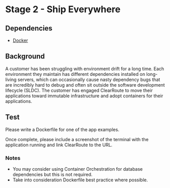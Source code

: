 # Stage 2 - Ship Everywhere

## Dependencies
- [Docker](https://www.docker.com/)

## Background

A customer has been struggling with environment drift for a long time. Each environment they maintain has different dependencies installed on long-living servers, which can occasionally cause nasty dependency bugs that are incredibly hard to debug and often sit outside the software development lifecycle (SLDC).
The customer has engaged ClearRoute to move their applications toward immutable infrastructure and adopt containers for their applications.

## Test
Please write a Dockerfile for one of the app examples.

Once complete, please include a screenshot of the terminal with the application running and link ClearRoute to the URL. 

### Notes
- You may consider using Container Orchestration for database dependencies but this is not required.
- Take into consideration Dockerfile best practice where possible.


